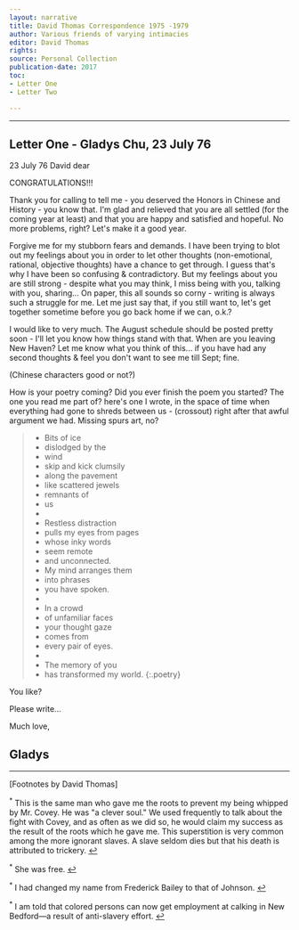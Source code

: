 ```yaml
---
layout: narrative
title: David Thomas Correspondence 1975 -1979
author: Various friends of varying intimacies
editor: David Thomas
rights: 
source: Personal Collection
publication-date: 2017
toc:
- Letter One
- Letter Two

---
```


---



## Letter One - Gladys Chu, 23 July 76

23 July 76
David dear

CONGRATULATIONS!!!

Thank you for calling to tell me - you deserved the Honors in Chinese and History - you know that.  I'm glad and relieved that you are all settled (for the coming year at least) and that you are happy and satisfied and hopeful. No more problems, right? Let's make it a good year.

Forgive me for my stubborn fears and demands. I have been trying to blot out my feelings about you in order to let other thoughts  (non-emotional, rational, objective thoughts) have a chance to get through. I guess that's why I have been so confusing & contradictory. But my feelings about you are still strong - despite what you may think, I miss being with you, talking with you, sharing... On paper, this all sounds so corny - writing is always such a struggle for me. Let me just say that, if you still want to, let's get together sometime before you go back home if we can, o.k.?

I would like to very much.  The August schedule should be posted pretty soon - I'll let you know how things stand with that. When are you leaving New Haven? Let me know what you think of this... if you have had any second thoughts & feel you don't want to see me till Sept; fine.

(Chinese characters good or not?)

How is your poetry coming? Did you ever finish the poem you started? The one you read me part of? here's one I wrote, in the space of time when everything had gone to shreds between us - (crossout) right after that awful argument we had. Missing spurs art, no? 


> - Bits of ice
> - dislodged by the 
> - wind
> - skip and kick clumsily
> - along the pavement
> - like scattered jewels
> - remnants of
> - us
> - 
> - Restless distraction
> - pulls my eyes from pages 
> - whose inky words
> - seem remote
> - and unconnected.
> - My mind arranges them
> - into phrases
> - you have spoken.
> - 
> - In a crowd
> - of unfamiliar faces
> - your thought gaze
> - comes from
> - every pair of eyes.
> - 
> - The memory of you
> - has transformed my world.
{:.poetry}


You like?

Please write...

Much love,

Gladys
---


---

[Footnotes by David Thomas]


<!-- Make sure to use &#x21a9;&#xfe0e; to generate ↩︎ manually -->

<sup id="fn1">*</sup> This is the same man who gave me the roots to prevent my being whipped by Mr. Covey. He was "a clever soul." We used frequently to talk about the fight with Covey, and as often as we did so, he would claim my success as the result of the roots which he gave me. This superstition is very common among the more ignorant slaves. A slave seldom dies but that his death is attributed to trickery. [&#x21a9;&#xfe0e;](#ref1)

<sup id="fn2">*</sup> She was free. [&#x21a9;&#xfe0e;](#ref2)

<sup id="fn3">*</sup> I had changed my name from Frederick Bailey to that of Johnson. [&#x21a9;&#xfe0e;](#ref3)

<sup id="fn4">*</sup> I am told that colored persons can now get employment at calking in New Bedford—a result of anti-slavery effort. [&#x21a9;&#xfe0e;](#ref4)